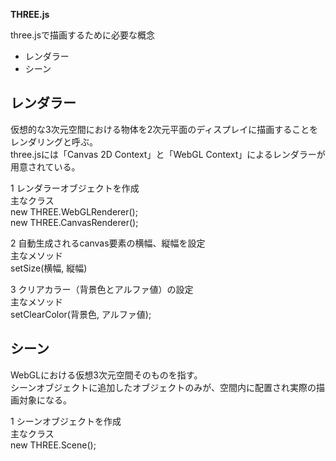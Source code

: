**THREE.js**

three.jsで描画するために必要な概念

* レンダラー
* シーン

## レンダラー
仮想的な3次元空間における物体を2次元平面のディスプレイに描画することをレンダリングと呼ぶ。  
three.jsには「Canvas 2D Context」と「WebGL Context」によるレンダラーが用意されている。


1 レンダラーオブジェクトを作成  
    主なクラス  
        new THREE.WebGLRenderer();  
        new THREE.CanvasRenderer();  

2 自動生成されるcanvas要素の横幅、縦幅を設定  
 主なメソッド  
  setSize(横幅, 縦幅)

3 クリアカラー（背景色とアルファ値）の設定  
 主なメソッド  
  setClearColor(背景色, アルファ値);


## シーン
WebGLにおける仮想3次元空間そのものを指す。  
シーンオブジェクトに追加したオブジェクトのみが、空間内に配置され実際の描画対象になる。


1 シーンオブジェクトを作成  
 主なクラス  
  new THREE.Scene(); 
